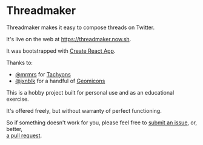 # Threadmaker

Threadmaker makes it easy to compose threads on Twitter. 

It's live on the web at https://threadmaker.now.sh. 

It was bootstrapped with [Create React
App](https://github.com/facebookincubator/create-react-app). 

Thanks to: 

 * [@mrmrs](https://github.com/mrmrs) for [Tachyons](https://tachyons.io/)
 * [@jxnblk](https://github.com/jxnblk) for a handful of [Geomicons](http://jxnblk.com/Geomicons/)

This is a hobby project built for personal use and as an educational exercise.

It's offered freely, but without warranty of perfect functioning. 

So if something doesn't work for you, please feel free to [submit an issue](https://github.com/sjforman/threadmaker/issues/new), or, better,  
[a pull request](https://github.com/sjforman/threadmaker/pulls). 
